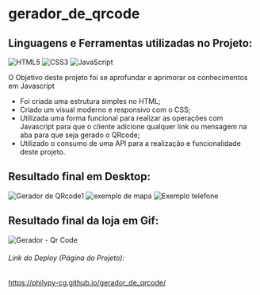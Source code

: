 # gerador_de_qrcode

## Linguagens e Ferramentas utilizadas no Projeto:

![HTML5](https://img.shields.io/badge/html5-%23E34F26.svg?style=for-the-badge&logo=html5&logoColor=white)
![CSS3](https://img.shields.io/badge/css3-%231572B6.svg?style=for-the-badge&logo=css3&logoColor=white)
![JavaScript](https://img.shields.io/badge/javascript-%23323330.svg?style=for-the-badge&logo=javascript&logoColor=%23F7DF1E)



O Objetivo deste projeto foi se aprofundar e aprimorar os conhecimentos em Javascript

- Foi criada uma estrutura simples no HTML;
- Criado um visual moderno e responsivo com o CSS;
- Utilizada uma forma funcional para realizar as operações com Javascript para que o cliente adicione qualquer link ou mensagem na aba para que seja gerado o QRcode;
- Utilizado o consumo de uma API para a realização e funcionalidade deste projeto.

## Resultado final em Desktop:

![Gerador de QRcode1](https://user-images.githubusercontent.com/119917190/218325142-ad2a7bf3-bee1-448d-ac17-c7bfc433eae4.jpg)
![exemplo de mapa](https://user-images.githubusercontent.com/119917190/218325169-23b2c954-e48a-4c24-8afe-c74f7397b9ef.jpg)
![Exemplo telefone](https://user-images.githubusercontent.com/119917190/218325201-a2839c02-db9c-419a-bfeb-3da0bb1a87be.jpg)

## Resultado final da loja em Gif:

![Gerador - Qr Code ](https://user-images.githubusercontent.com/119917190/218325415-fca16aaf-18da-49e8-ba1d-df505cb95e6c.gif)

###### Link do Deploy (Página do Projeto):
https://philypy-cg.github.io/gerador_de_qrcode/
